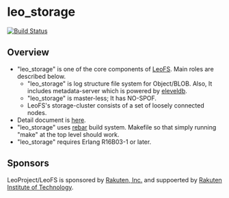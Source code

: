 # leo_storage

[![Build Status](https://secure.travis-ci.org/leo-project/leo_storage.png?branch=develop)](http://travis-ci.org/leo-project/leo_storage)

## Overview

* "leo_storage" is one of the core components of [LeoFS](https://github.com/leo-project/leofs). Main roles are described below.
  * "leo_storage" is log structure file system for Object/BLOB. Also, It includes metadata-server which is powered by [eleveldb](https://github.com/basho/eleveldb).
  * "leo_storage" is master-less; It has NO-SPOF.
  * LeoFS's storage-cluster consists of a set of loosely connected nodes.
*  Detail document is [here](http://leo-project.net/leofs/docs/).
* "leo_storage" uses [rebar](https://github.com/rebar/rebar) build system. Makefile so that simply running "make" at the top level should work.
* "leo_storage" requires Erlang R16B03-1 or later.

## Sponsors

LeoProject/LeoFS is sponsored by [Rakuten, Inc.](http://global.rakuten.com/corp/) and suppoerted by [Rakuten Institute of Technology](http://rit.rakuten.co.jp/).
